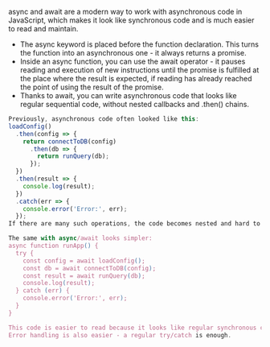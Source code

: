 async and await are a modern way to work with asynchronous code in JavaScript, which makes it look like synchronous code and is much easier to read and maintain.

- The async keyword is placed before the function declaration. This turns the function into an asynchronous one - it always returns a promise.
- Inside an async function, you can use the await operator - it pauses reading and execution of new instructions until the promise is fulfilled at the place where the result is expected, if reading has already reached the point of using the result of the promise.
- Thanks to await, you can write asynchronous code that looks like regular sequential code, without nested callbacks and .then() chains.

```js
Previously, asynchronous code often looked like this:
loadConfig()
  .then(config => {
    return connectToDB(config)
      .then(db => {
        return runQuery(db);
      });
  })
  .then(result => {
    console.log(result);
  })
  .catch(err => {
    console.error('Error:', err);
  });
If there are many such operations, the code becomes nested and hard to read - this is called the stairs of hell

The same with async/await looks simpler:
async function runApp() {
  try {
    const config = await loadConfig();
    const db = await connectToDB(config);
    const result = await runQuery(db);
    console.log(result);
  } catch (err) {
    console.error('Error:', err);
  }
}

This code is easier to read because it looks like regular synchronous code.
Error handling is also easier - a regular try/catch is enough.
```